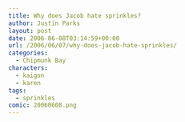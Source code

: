 ```yaml
---
title: Why does Jacob hate sprinkles?
author: Justin Parks
layout: post
date: 2006-06-08T03:14:59+00:00
url: /2006/06/07/why-does-jacob-hate-sprinkles/
categories:
  - Chipmunk Bay
characters:
  - kaigon
  - karen
tags:
  - sprinkles
comic: 20060608.png  
---
```

